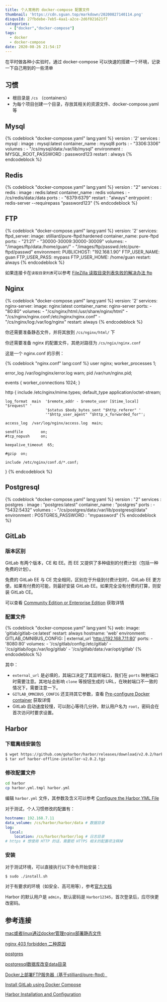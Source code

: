 ```yaml
---
title: 个人常用的 docker-compose 配置文件
thumbnail: 'https://cdn.sguan.top/markdown/20200827140114.png'
disqusId: 27fbdebe-7eb5-4aa1-a2ce-2d6f021621f7
categories:
  - ["docker","docker-compose"]
tags:
  - docker
  - docker-compose
date: 2020-08-26 21:54:17
---
```


在平时做各种小实验时，通过 docker-compose 可以快速的搭建一个环境，记录一下自己用到的一些清单

<!-- more -->

## 习惯

- 根目录是 `/cs` （containers）
- 为每个项目创建一个目录，存放其相关的资源文件、docker-compose.yaml 等

## Mysql

{% codeblock "docker-compose.yaml" lang:yaml %}
version : '2'
services :
  mysql :
    image : mysql:latest
    container_name : mysql8
    ports :
      - "3306:3306"
    volumes :
      - "/cs/mysql/data:/var/lib/mysql"
    environment :
      MYSQL_ROOT_PASSWORD : password123
    restart : always
{% endcodeblock %}

## Redis

{% codeblock "docker-compose.yaml" lang:yaml %}
version : "2"
services :
  redis :
    image : redis:latest
    container_name : redis
    volumes :
      - /cs/redis/data:/data
    ports :
      - "6379:6379"
    restart : "always"
    entrypoint : redis-server --requirepass "password123"
{% endcodeblock %}

## FTP

{% codeblock "docker-compose.yaml" lang:yaml %}
version: '2'
services:
  ftpd_server:
    image: stilliard/pure-ftpd:hardened
    container_name: pure-ftpd
    ports:
      - "21:21"
      - "30000-30009:30000-30009"
    volumes:
      - "/images/ftp/data:/home/guan/"
      - "/images/ftp/passwd:/etc/pure-ftpd/passwd"
    environment:
      PUBLICHOST: "192.168.1.90"
      FTP_USER_NAME: guan
      FTP_USER_PASS: mypass
      FTP_USER_HOME: /home/guan
    restart: always
{% endcodeblock %}

如果连接卡在`读取目录列表`可以参考 [FileZilla 读取目录列表失败的解决办法 ftp](https://blog.csdn.net/zhangfeng1133/article/details/47418121)

## Nginx

{% codeblock "docker-compose.yaml" lang:yaml %}
version: '2'
services:
  nginx-server:
    image: nginx:latest
    container_name: nginx-server
    ports:
      - "80:80"
    volumes:
      - "/cs/nginx/html:/usr/share/nginx/html"
      - "/cs/nginx/nginx.conf:/etc/nginx/nginx.conf"
      - "/cs/nginx/log:/var/log/nginx"
    restart: always
{% endcodeblock %}


你还需要准备静态文件，并将其放到 `/cs/nginx/html/` 下

你还需要准备 nginx 的配置文件，其绝对路径为 `/cs/ngix/nginx.conf`


这是一个 nginx.conf 的示例：

{% codeblock "nginx.conf" lang:conf %}
user  nginx;
worker_processes  1;

error_log  /var/log/nginx/error.log warn;
pid        /var/run/nginx.pid;

events {
    worker_connections  1024;
}

http {
    include       /etc/nginx/mime.types;
    default_type  application/octet-stream;

    log_format  main  '$remote_addr - $remote_user [$time_local] "$request" '
                      '$status $body_bytes_sent "$http_referer" '
                      '"$http_user_agent" "$http_x_forwarded_for"';

    access_log  /var/log/nginx/access.log  main;

    sendfile        on;
    #tcp_nopush     on;

    keepalive_timeout  65;

    #gzip  on;

    include /etc/nginx/conf.d/*.conf;
}
{% endcodeblock %}

## Postgresql

{% codeblock "docker-compose.yaml" lang:yaml %}
version : "2"
services :
  postgres :
    image : "postgres:latest"
    container_name : "postgres"
    ports :
      - "5432:5432"
    volumes :
      - "/cs/postgres/data:/var/lib/postgresql/data"
    environment :
      POSTGRES_PASSWORD : "mypassword"
{% endcodeblock %}

## GitLab

### 版本区别

GitLab 有两个版本，CE 和 EE。而 EE 又提供了多种级别的付费计划（包括一种免费的计划）。

免费的 GitLab EE 与 CE 完全相同，区别在于升级到付费计划时，GitLab EE 更方便。如果有付费的可能，则最好安装 GitLab EE。如果完全没有付费的打算，则安装 GitLab CE。

可以查看 [Community Edition or Enterprise Edition](https://about.gitlab.com/install/ce-or-ee/) 获取详情

### 配置文件 

{% codeblock "docker-compose.yaml" lang:yaml %}
web:
  image: 'gitlab/gitlab-ce:latest'
  restart: always
  hostname: 'web'
  environment:
    GITLAB_OMNIBUS_CONFIG: |
      external_url 'http://192.168.7.11:80'
  ports:
    - '8080:80'
  volumes:
    - '/cs/gitlab/config:/etc/gitlab'
    - '/cs/gitlab/logs:/var/log/gitlab'
    - '/cs/gitlab/data:/var/opt/gitlab'
{% endcodeblock %}

其中：

- `external_url` 是必填的，其端口决定了其监听端口，我们在 `ports` 映射端口时需要注意。其地址会影响 `clone` 等按钮生成的 URL，在映射端口不一致的情况下，需要注意一下。
- `GITLAB_OMNIBUS_CONFIG` 还支持其它参数，查看 [Pre-configure Docker container](https://docs.gitlab.com/omnibus/docker/#pre-configure-docker-container) 获取详情 
- GitLab 启动速度较慢，可以耐心等待几分钟，默认用户名为 `root`，密码会在首次访问时要求设置。

## Harbor

### 下载离线安装包

```bash
$ wget https://github.com/goharbor/harbor/releases/download/v2.0.2/harbor-offline-installer-v2.0.2.tgz
$ tar xvf harbor-offline-installer-v2.0.2.tgz
```

### 修改配置文件

```bash
cd harbor
cp harbor.yml.tmpl harbor.yml
``` 

编辑 `harbor.yml` 文件，其参数及含义可以参考 [Configure the Harbor YML File](https://goharbor.io/docs/2.0.0/install-config/configure-yml-file/)

对于测试，个人习惯修改的配置有：

```yaml
hostname: 192.168.7.11
data_volume: /cs/harbor/harbor/data # 数据目录
log: 
  local:
    location: /cs/harbor/harbor/log # 日志目录
# https # 想使用 HTTP 的话，需要把 HTTPS 相关的配置项注释掉
```

### 安装

对于测试环境，可以直接执行以下命令开始安装：

```bash
$ sudo ./install.sh
```

对于有要求的环境（如安全、高可用等），参考[官方文档](https://goharbor.io/docs/2.0.0/install-config/run-installer-script/)

Harbor 的默认用户是 `admin`，默认密码是 `Harbor12345`，首次登录后，应尽快更改密码。

## 参考连接

[mac或者linux通过docker管理nginx部署静态文件](https://www.jianshu.com/p/52cd108a5e89)

[nginx 403 forbidden 二种原因](http://blog.51yip.com/apachenginx/1512.html)

[postgres](https://hub.docker.com/_/postgres)

[postgresql数据库改变data目录](https://blog.csdn.net/u014373825/article/details/41477607)

[Docker上部署FTP服务器（基于stilliard/pure-ftpd）](https://blog.csdn.net/Aria_Miazzy/article/details/83686834)

[Install GitLab using Docker Compose](https://docs.gitlab.com/omnibus/docker/#install-gitlab-using-docker-compose)

[Harbor Installation and Configuration](https://goharbor.io/docs/2.0.0/install-config/)